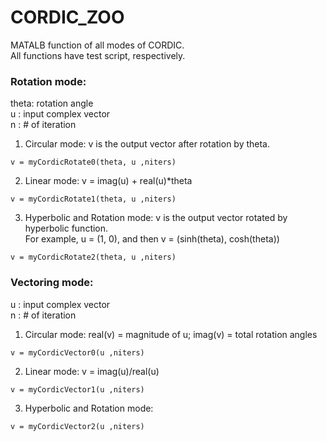 # CORDIC_ZOO
MATALB function of all modes of CORDIC.  
All functions have test script, respectively.

### Rotation mode:
theta: rotation angle  
u    : input complex vector  
n    : # of iteration

1. Circular mode: v is the output vector after rotation by theta.
```
v = myCordicRotate0(theta, u ,niters)
```

2. Linear mode: v = imag(u) + real(u)*theta
```
v = myCordicRotate1(theta, u ,niters)
```

3. Hyperbolic and Rotation mode: v is the output vector rotated by hyperbolic function.  
For example, u = (1, 0), and then v = (sinh(theta), cosh(theta))
```
v = myCordicRotate2(theta, u ,niters)
```

### Vectoring mode:
u    : input complex vector  
n    : # of iteration  

1. Circular mode: real(v) = magnitude of u; imag(v) = total rotation angles
```
v = myCordicVector0(u ,niters)
```

2. Linear mode: v = imag(u)/real(u)
```
v = myCordicVector1(u ,niters)
```

3. Hyperbolic and Rotation mode: 
```
v = myCordicVector2(u ,niters)
```
